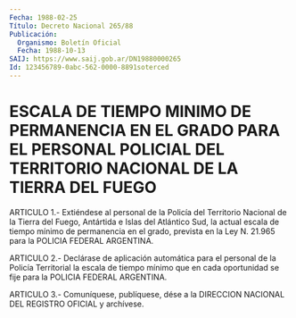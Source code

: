 ```yaml
---
Fecha: 1988-02-25
Título: Decreto Nacional 265/88
Publicación:
  Organismo: Boletín Oficial
  Fecha: 1988-10-13
SAIJ: https://www.saij.gob.ar/DN19880000265
Id: 123456789-0abc-562-0000-8891soterced
---
```

# ESCALA DE TIEMPO MINIMO DE PERMANENCIA EN EL GRADO PARA EL PERSONAL POLICIAL DEL TERRITORIO NACIONAL DE LA TIERRA DEL FUEGO

<a id="1"></a>
ARTICULO  1.-  Extiéndese  al  personal  de  la  Policía  del Territorio  Nacional  de la Tierra del Fuego, Antártida e Islas del Atlántico Sud, la actual  escala de tiempo mínimo de permanencia en el grado, prevista en la Ley  N.  21.965  para  la  POLICIA FEDERAL ARGENTINA.

<a id="2"></a>
ARTICULO  2.-  Declárase  de  aplicación  automática  para  el personal  de  la Policía Territorial la escala de tiempo mínimo que en cada oportunidad  se  fije  para  la  POLICIA FEDERAL ARGENTINA.

<a id="3"></a>
ARTICULO  3.-  Comuníquese,  publíquese,  dése  a la DIRECCION NACIONAL DEL REGISTRO OFICIAL y archívese.